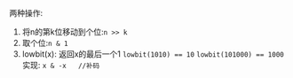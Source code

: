 两种操作:
1. 将n的第k位移动到个位:`n >> k`
2. 取个位:`n & 1`
3. lowbit(x): 返回x的最后一个1
    `lowbit(1010) == 10`
    `lowbit(101000) == 1000`
    实现:
    `x & -x   //补码`
    
    